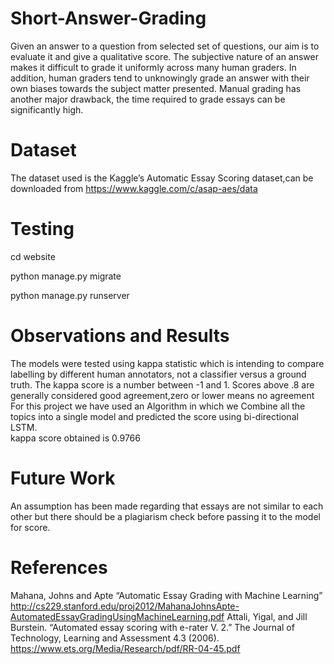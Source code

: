 # Short-Answer-Grading

Given an answer to a question from selected set of questions, our aim is to evaluate it and give a qualitative score.
The subjective nature of an answer makes it difficult to grade it uniformly across many human graders. In addition, human graders tend to unknowingly grade an answer with their own biases towards the subject matter presented.
Manual grading has another major drawback, the time required to grade essays can be significantly high.

# Dataset

The dataset used is the Kaggle’s Automatic Essay Scoring dataset,can be downloaded from https://www.kaggle.com/c/asap-aes/data

# Testing

cd website

python manage.py migrate

python manage.py runserver

# Observations and Results 

The models were tested using kappa statistic which is intending to compare labelling by different human annotators, not a classifier versus a ground truth. The kappa score is a number between -1 and 1. Scores above .8 are generally considered good agreement,zero or lower means no agreement
For this project we have used an Algorithm in which we Combine all the topics into a single model and predicted the score using bi-directional LSTM.		
kappa score obtained is 0.9766

# Future Work

An assumption has been made regarding that essays are not similar to each other but there should be a plagiarism check before passing it to the model for score.

# References

Mahana, Johns and Apte “Automatic Essay Grading with Machine Learning”
http://cs229.stanford.edu/proj2012/MahanaJohnsApte-AutomatedEssayGradingUsingMachineLearning.pdf
Attali, Yigal, and Jill Burstein. “Automated essay scoring with e-rater V. 2.” The Journal of Technology, Learning and Assessment 4.3 (2006). 
https://www.ets.org/Media/Research/pdf/RR-04-45.pdf


